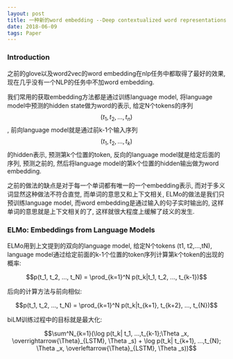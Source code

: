 ```yaml
---
layout: post
title: 一种新的word embedding --Deep contextualized word representations (ELMo)
date: 2018-06-09
tags: Paper
---
```


### Introduction

之前的glove以及word2vec的word embedding在nlp任务中都取得了最好的效果, 现在几乎没有一个NLP的任务中不加word embedding.

我们常用的获取embedding方法都是通过训练language model, 将language model中预测的hidden state做为word的表示, 给定N个tokens的序列$$(t_1, t_2,...,t_n)$$, 前向language model就是通过前k-1个输入序列$$(t_1, t_2, ...,t_k)$$的hidden表示, 预测第k个位置的token, 反向的language model就是给定后面的序列, 预测之前的, 然后将language model的第k个位置的hidden输出做为word embedding. 

之前的做法的缺点是对于每一个单词都有唯一的一个embedding表示, 而对于多义词显然这种做法不符合直觉, 而单词的意思又和上下文相关, ELMo的做法是我们只预训练language model, 而word embedding是通过输入的句子实时输出的, 这样单词的意思就是上下文相关的了, 这样就很大程度上缓解了歧义的发生.

### ELMo: Embeddings from Language Models

ELMo用到上文提到的双向的language model, 给定N个tokens (t1, t2,...,tN),  language model通过给定前面的k-1个位置的token序列计算第k个token的出现的概率:

$$p(t_1, t_2, ..., t_N) = \prod_{k=1}^N p(t_k|t_1, t_2, ..., t_{k-1})$$

后向的计算方法与前向相似:

$$p(t_1, t_2, ..., t_N) = \prod_{k=1}^N p(t_k|t_{k+1}, t_{k+2}, ..., t_{N})$$

biLM训练过程中的目标就是最大化:

$$\sum^N_{k=1}(\log p(t_k| t_1, ...,t_{k-1};\Theta _x, \overrightarrow{\Theta}_{LSTM}, \Theta _s) + \log p(t_k| t_{k+1}, ...,t_{N}; \Theta _x, \overleftarrow{\Theta}_{LSTM}, \Theta _s))$$
